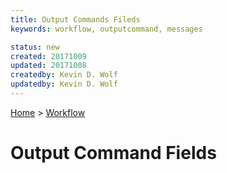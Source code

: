 ```yaml
---
title: Output Commands Fileds
keywords: workflow, outputcommand, messages

status: new
created: 20171009
updated: 20171008
createdby: Kevin D. Wolf
updatedby: Kevin D. Wolf
---
```

[Home](../Index.md) > [Workflow](Index.md)

# Output Command Fields